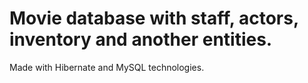 # Movie database with staff, actors, inventory and another entities. 
 Made with Hibernate and MySQL technologies.
